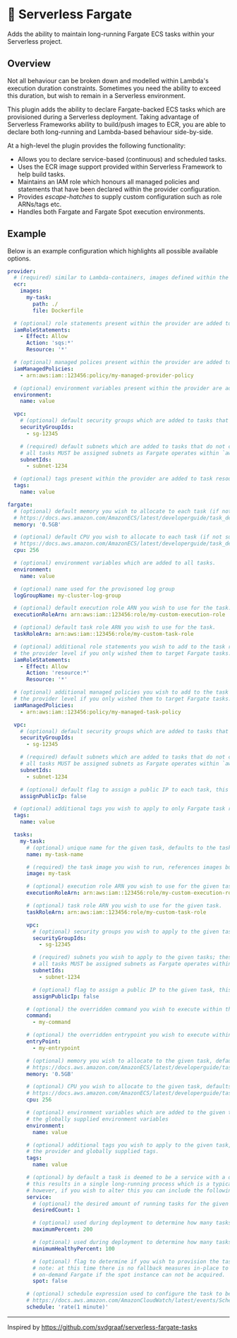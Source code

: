 # 🚀 Serverless Fargate

Adds the ability to maintain long-running Fargate ECS tasks within your Serverless project.

## Overview

Not all behaviour can be broken down and modelled within Lambda's execution duration constraints.
Sometimes you need the ability to exceed this duration, but wish to remain in a Serverless environment.

This plugin adds the ability to declare Fargate-backed ECS tasks which are provisioned during a Serverless deployment.
Taking advantage of Serverless Frameworks ability to build/push images to ECR, you are able to declare both long-running and Lambda-based behaviour side-by-side.

At a high-level the plugin provides the following functionality:

- Allows you to declare service-based (continuous) and scheduled tasks.
- Uses the ECR image support provided within Serverless Framework to help build tasks.
- Maintains an IAM role which honours all managed policies and statements that have been declared within the provider configuration.
- Provides _escape-hatches_ to supply custom configuration such as role ARNs/tags etc.
- Handles both Fargate and Fargate Spot execution environments.

## Example

Below is an example configuration which highlights all possible available options.

```yaml
provider:
  # (required) similar to Lambda-containers, images defined within the provider are available to tasks.
  ecr:
    images:
      my-task:
        path: ./
        file: Dockerfile

  # (optional) role statements present within the provider are added to the task role.
  iamRoleStatements:
    - Effect: Allow
      Action: 'sqs:*'
      Resource: '*'

  # (optional) managed polices present within the provider are added to the task role.
  iamManagedPolicies:
    - arn:aws:iam::123456:policy/my-managed-provider-policy

  # (optional) environment variables present within the provider are added to all tasks.
  environment:
    name: value

  vpc:
    # (optional) default security groups which are added to tasks that do not contain any overrides.
    securityGroupIds:
      - sg-12345

    # (required) default subnets which are added to tasks that do not contain any overrides.
    # all tasks MUST be assigned subnets as Fargate operates within `awsvpc` mode.
    subnetIds:
      - subnet-1234

  # (optional) tags present within the provider are added to task resources.
  tags:
    name: value

fargate:
  # (optional) default memory you wish to allocate to each task (if not supplied at the task level) - defaults to 0.5GB.
  # https://docs.aws.amazon.com/AmazonECS/latest/developerguide/task_definition_parameters.html#task_size
  memory: '0.5GB'

  # (optional) default CPU you wish to allocate to each task (if not supplied at the task level) - defaults to 256 (.25 vCPU).
  # https://docs.aws.amazon.com/AmazonECS/latest/developerguide/task_definition_parameters.html#task_size
  cpu: 256

  # (optional) environment variables which are added to all tasks.
  environment:
    name: value

  # (optional) name used for the provisoned log group
  logGroupName: my-cluster-log-group

  # (optional) default execution role ARN you wish to use for the task.
  executionRoleArn: arn:aws:iam::123456:role/my-custom-execution-role

  # (optional) default task role ARN you wish to use for the task.
  taskRoleArn: arn:aws:iam::123456:role/my-custom-task-role

  # (optional) additional role statements you wish to add to the task role, you would place statements here instead of at
  # the provider level if you only wished them to target Fargate tasks.
  iamRoleStatements:
    - Effect: Allow
      Action: 'resource:*'
      Resource: '*'

  # (optional) additional managed policies you wish to add to the task role, you would place policies here instead of at
  # the provider level if you only wished them to target Fargate tasks.
  iamManagedPolicies:
    - arn:aws:iam::123456:policy/my-managed-task-policy

  vpc:
    # (optional) default security groups which are added to tasks that do not contain any overrides; these override any provider-level configuration.
    securityGroupIds:
      - sg-12345

    # (required) default subnets which are added to tasks that do not contain any overrides; these override any provider-level configuration.
    # all tasks MUST be assigned subnets as Fargate operates within `awsvpc` mode.
    subnetIds:
      - subnet-1234

    # (optional) default flag to assign a public IP to each task, this requires the supplied subnets to be public (internet) facing.
    assignPublicIp: false

  # (optional) additional tags you wish to apply to only Fargate task resources.
  tags:
    name: value

  tasks:
    my-task:
      # (optional) unique name for the given task, defaults to the task key name.
      name: my-task-name

      # (required) the task image you wish to run, references images built within the `ecr` section.
      image: my-task

      # (optional) execution role ARN you wish to use for the given task.
      executionRoleArn: arn:aws:iam::123456:role/my-custom-execution-role

      # (optional) task role ARN you wish to use for the given task.
      taskRoleArn: arn:aws:iam::123456:role/my-custom-task-role

      vpc:
        # (optional) security groups you wish to apply to the given tasks; these override any provider/fargate-level configuration.
        securityGroupIds:
          - sg-12345

        # (required) subnets you wish to apply to the given tasks; these override any provider/fargate-level configuration.
        # all tasks MUST be assigned subnets as Fargate operates within `awsvpc` mode.
        subnetIds:
          - subnet-1234

        # (optional) flag to assign a public IP to the given task, this requires the supplied subnets to be public (internet) facing.
        assignPublicIp: false

      # (optional) the overridden command you wish to execute within the task container.
      command:
        - my-command

      # (optional) the overridden entrypoint you wish to execute within the task container.
      entryPoint:
        - my-entrypoint

      # (optional) memory you wish to allocate to the given task, defaults to the globally supplied memory value.
      # https://docs.aws.amazon.com/AmazonECS/latest/developerguide/task_definition_parameters.html#task_size
      memory: '0.5GB'

      # (optional) CPU you wish to allocate to the given task, defaults to the globally supplied CPU value.
      # https://docs.aws.amazon.com/AmazonECS/latest/developerguide/task_definition_parameters.html#task_size
      cpu: 256

      # (optional) environment variables which are added to the given task, these are combined with
      # the globally supplied environment variables
      environment:
        name: value

      # (optional) additional tags you wish to apply to the given task, these are combined with
      # the provider and globally supplied tags.
      tags:
        name: value

      # (optional) by default a task is deemed to be a service with a desired count of one,
      # this results in a single long-running process which is a typical use-case of the plugin.
      # however, if you wish to alter this you can include the following configuration options.
      service:
        # (optional) the desired amount of running tasks for the given service.
        desiredCount: 1

        # (optional) used during deployment to determine how many tasks can be provisioned for the transition phase.
        maximumPercent: 200

        # (optional) used during deployment to determine how many tasks are required to remain active for the transition phase.
        minimumHealthyPercent: 100

        # (optional) flag to determine if you wish to provision the task using Fargate Spot.
        # note: at this time there is no fallback measures in-place to ensure that the task will be provisioned using
        # on-demand Fargate if the spot instance can not be acquired.
        spot: false

      # (optional) schedule expression used to configure the task to be executed at a desired time, as opposed to being a service.
      # https://docs.aws.amazon.com/AmazonCloudWatch/latest/events/ScheduledEvents.html
      schedule: 'rate(1 minute)'
```

---

Inspired by https://github.com/svdgraaf/serverless-fargate-tasks
